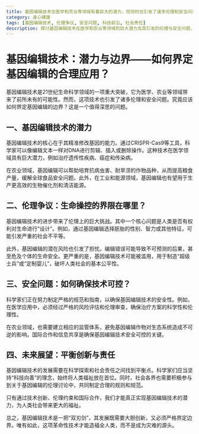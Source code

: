```yaml
---
title: 基因编辑技术在医学和农业等领域有着巨大的潜力，但同时也引发了诸多伦理和安全问题。我们应该如何界定基因编辑的边界？
category: 身心健康
tags: [基因编辑技术, 伦理争议, 安全问题, 科技前沿, 社会责任]
description: 探讨基因编辑技术在医学和农业等领域的巨大潜力及其引发的伦理与安全问题，强调需要在科学探索和社会责任之间找到平衡。文章分析了如何通过严格的规范、风险评估及国际合作确保基因编辑技术的安全可控性，并提出科学家应秉持“科技向善”的理念，共同制定合理规则以促进技术健康发展，确保其造福全人类而非成为灾难源头。
---
```

# 基因编辑技术：潜力与边界——如何界定基因编辑的合理应用？

基因编辑技术是21世纪生命科学领域的一项重大突破，它为医学、农业等领域带来了前所未有的可能性。然而，这项技术也引发了诸多伦理和安全问题。究竟应该如何界定基因编辑的边界？这是一个值得深思的问题。

## 一、基因编辑技术的潜力

基因编辑技术的核心在于其精准修改基因的能力。通过CRISPR-Cas9等工具，科学家可以像编辑文本一样对DNA进行剪辑、插入或删除操作。这种技术在医学领域具有巨大潜力，例如治疗遗传性疾病、癌症和传染病。

在农业领域，基因编辑可以帮助培育抗病虫害、耐旱涝的作物品种，从而提高粮食产量，缓解全球食品安全问题。此外，在工业和能源领域，基因编辑也有望用于生产更高效的生物催化剂和清洁能源。

## 二、伦理争议：生命操控的界限在哪里？

基因编辑技术的进步带来了伦理上的巨大挑战。其中一个核心问题是人类是否有权利对生命进行“设计”。例如，通过基因编辑选择胚胎的性别、智力或其他特征，可能引发严重的社会不平等。

此外，基因编辑的潜在风险也引发了担忧。编辑错误可能导致不可预测的后果，甚至危及个体的生命安全。更严重的是，基因编辑技术可能被滥用，用于制造“超级士兵”或“定制婴儿”，破坏人类社会的基本公平性。

## 三、安全问题：如何确保技术可控？

科学家们正在努力制定严格的规范和指南，以确保基因编辑技术的安全性。例如，在医学应用中，必须经过严格的风险评估和伦理审查，确保治疗方案的科学性和伦理性。

在农业领域，也需要建立相应的监管体系，避免基因编辑作物对生态系统造成不可逆的影响。国际合作和信息共享是确保基因编辑技术安全可控的关键。

## 四、未来展望：平衡创新与责任

基因编辑技术的发展需要在科学探索和社会责任之间找到平衡点。科学家们应当坚持“科技向善”的理念，始终将人类福祉放在首位。同时，社会各界也需要积极参与到关于基因编辑的伦理讨论中，共同制定合理的规则和规范。

只有通过技术创新、伦理约束和国际合作，我们才能真正实现基因编辑技术的潜力，为人类社会带来更大的福祉。

总之，基因编辑技术是一把“双刃剑”，其发展既需要大胆创新，又必须严格界定边界。唯有如此，这项革命性技术才能造福全人类，而不是成为灾难的源头。